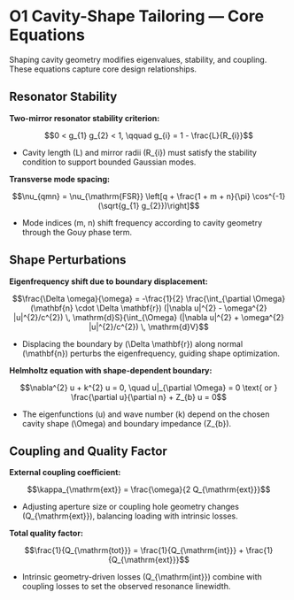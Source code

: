 # O1 Cavity-Shape Tailoring — Core Equations

Shaping cavity geometry modifies eigenvalues, stability, and coupling. These equations capture core design relationships.

## Resonator Stability
**Two-mirror resonator stability criterion:**

$$0 < g_{1} g_{2} < 1, \qquad g_{i} = 1 - \frac{L}{R_{i}}$$

- Cavity length \(L\) and mirror radii \(R_{i}\) must satisfy the stability condition to support bounded Gaussian modes.

**Transverse mode spacing:**

$$\nu_{qmn} = \nu_{\mathrm{FSR}} \left[q + \frac{1 + m + n}{\pi} \cos^{-1}(\sqrt{g_{1} g_{2}})\right]$$

- Mode indices \(m, n\) shift frequency according to cavity geometry through the Gouy phase term.

## Shape Perturbations
**Eigenfrequency shift due to boundary displacement:**

$$\frac{\Delta \omega}{\omega} = -\frac{1}{2} \frac{\int_{\partial \Omega} (\mathbf{n} \cdot \Delta \mathbf{r}) (|\nabla u|^{2} - \omega^{2} |u|^{2}/c^{2}) \, \mathrm{d}S}{\int_{\Omega} (|\nabla u|^{2} + \omega^{2} |u|^{2}/c^{2}) \, \mathrm{d}V}$$

- Displacing the boundary by \(\Delta \mathbf{r}\) along normal \(\mathbf{n}\) perturbs the eigenfrequency, guiding shape optimization.

**Helmholtz equation with shape-dependent boundary:**

$$\nabla^{2} u + k^{2} u = 0, \quad u|_{\partial \Omega} = 0 \text{ or } \frac{\partial u}{\partial n} + Z_{b} u = 0$$

- The eigenfunctions \(u\) and wave number \(k\) depend on the chosen cavity shape \(\Omega\) and boundary impedance \(Z_{b}\).

## Coupling and Quality Factor
**External coupling coefficient:**

$$\kappa_{\mathrm{ext}} = \frac{\omega}{2 Q_{\mathrm{ext}}}$$

- Adjusting aperture size or coupling hole geometry changes \(Q_{\mathrm{ext}}\), balancing loading with intrinsic losses.

**Total quality factor:**

$$\frac{1}{Q_{\mathrm{tot}}} = \frac{1}{Q_{\mathrm{int}}} + \frac{1}{Q_{\mathrm{ext}}}$$

- Intrinsic geometry-driven losses \(Q_{\mathrm{int}}\) combine with coupling losses to set the observed resonance linewidth.
